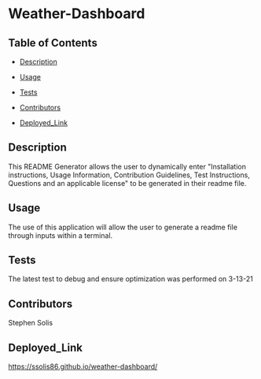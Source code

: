 # Weather-Dashboard
    
## Table of Contents
    
 *  [Description](#description)
    
 *  [Usage](#usage)
    
 *  [Tests](#Tests)

 *  [Contributors](#contributors)

 *  [Deployed_Link](#Deployed_Link)

    



## Description
    
This README Generator allows the user to dynamically enter "Installation instructions, Usage Information, Contribution Guidelines, Test Instructions, Questions and an applicable license" to be generated in their readme file.      
    
## Usage
    
 The use of this application will allow the user to generate a readme file through inputs within a terminal.
    
## Tests
    
The latest test to debug and ensure optimization was performed on 3-13-21 
    
## Contributors
    
Stephen Solis

## Deployed_Link

https://ssolis86.github.io/weather-dashboard/
